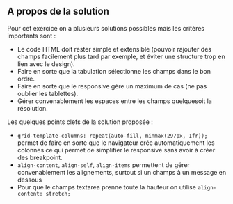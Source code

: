## A propos de la solution

Pour cet exercice on a plusieurs solutions possibles mais les critères importants sont : 

- Le code HTML doit rester simple et extensible (pouvoir rajouter des champs facilement plus tard par exemple, et éviter une structure trop en lien avec le design).
- Faire en sorte que la tabulation sélectionne les champs dans le bon ordre.
- Faire en sorte que le responsive gère un maximum de cas (ne pas oublier les tablettes).
- Gérer convenablement les espaces entre les champs quelquesoit la résolution.

Les quelques points clefs de la solution proposée :

- `grid-template-columns: repeat(auto-fill, minmax(297px, 1fr));` permet de faire en sorte que le navigateur crée automatiquement les colonnes ce qui permet de simplifier le responsive sans avoir à créer des breakpoint.
- `align-content`, `align-self`, `align-items` permettent de gérer convenablement les alignements, surtout si un champs à un message en dessous
- Pour que le champs textarea prenne toute la hauteur on utilise `align-content: stretch;`
